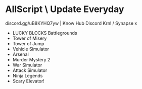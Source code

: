 # AllScript \\ Update Everyday
discord.gg/uB8KYHQ7yw | Know Hub Discord
Krnl / Synapse x

- LUCKY BLOCKS Battlegrounds
- Tower of Misery
- Tower of Jump
- Vehicle Simulator
- Arsenal
- Murder Mystery 2
- War Simulator
- Attack Simulator
- Ninja Legends
- Scary Elevator!
